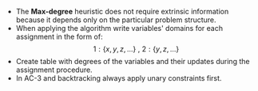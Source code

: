- The **Max-degree** heuristic does not require extrinsic information because it depends only on the particular problem structure.
- When applying the algorithm write variables' domains for each assignment in the form of: $$1:\{x,y,z,...\}\ ,\ 2:\{y,z,...\}$$
- Create table with degrees of the variables and their updates during the assignment procedure.
- In AC-3 and backtracking always apply unary constraints first.
